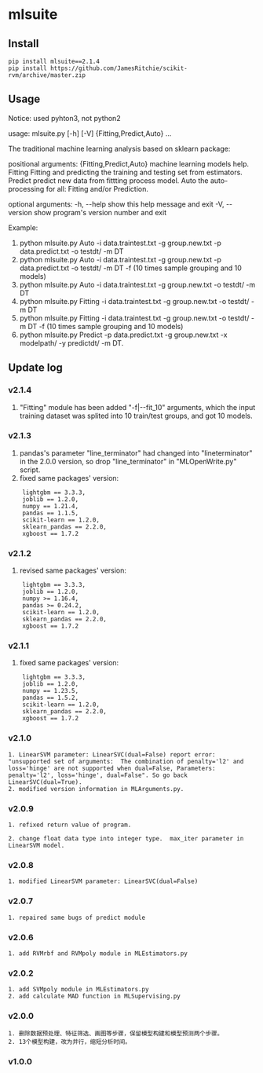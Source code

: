 # mlsuite

## Install

```
pip install mlsuite==2.1.4
pip install https://github.com/JamesRitchie/scikit-rvm/archive/master.zip
```

## Usage

Notice: used pyhton3, not python2

usage: mlsuite.py [-h] [-V] {Fitting,Predict,Auto} ...

The traditional machine learning analysis based on sklearn package:

positional arguments:
  {Fitting,Predict,Auto}
                        machine learning models help.
    Fitting             Fitting and predicting the training and testing set from estimators.
    Predict             predict new data from fittting process model.
    Auto                the auto-processing for all: Fitting and/or Prediction.

optional arguments:
  -h, --help            show this help message and exit
  -V, --version         show program's version number and exit

Example:

1. python mlsuite.py Auto    -i data.traintest.txt -g group.new.txt -p data.predict.txt -o testdt/ -m DT
2. python mlsuite.py Auto    -i data.traintest.txt -g group.new.txt -p data.predict.txt -o testdt/ -m DT -f (10 times sample grouping and 10 models)
3. python mlsuite.py Auto    -i data.traintest.txt -g group.new.txt -o testdt/ -m DT
4. python mlsuite.py Fitting -i data.traintest.txt -g group.new.txt -o testdt/ -m DT
5. python mlsuite.py Fitting -i data.traintest.txt -g group.new.txt -o testdt/ -m DT -f (10 times sample grouping and 10 models)
6. python mlsuite.py Predict -p data.predict.txt   -g group.new.txt -x modelpath/ -y predictdt/ -m DT.

## Update log
### v2.1.4
1. "Fitting" module has been added "-f|--fit_10" arguments, which the input training dataset was splited into 10 train/test groups, and got 10 models.

### v2.1.3
1. pandas's parameter "line_terminator" had changed into "lineterminator" in the 2.0.0 version, so drop "line_terminator" in "MLOpenWrite.py" script.
2. fixed same packages' version:
```
    lightgbm == 3.3.3,
    joblib == 1.2.0,
    numpy == 1.21.4,
    pandas == 1.1.5,
    scikit-learn == 1.2.0,
    sklearn_pandas == 2.2.0,
    xgboost == 1.7.2
```

### v2.1.2
1. revised same packages' version:
```
    lightgbm == 3.3.3,
    joblib == 1.2.0,
    numpy >= 1.16.4,
    pandas >= 0.24.2,
    scikit-learn == 1.2.0,
    sklearn_pandas == 2.2.0,
    xgboost == 1.7.2
```

### v2.1.1
 1. fixed same packages' version:
```
    lightgbm == 3.3.3,
    joblib == 1.2.0,
    numpy == 1.23.5,
    pandas == 1.5.2,
    scikit-learn == 1.2.0,
    sklearn_pandas == 2.2.0,
    xgboost == 1.7.2
```

### v2.1.0
    1. LinearSVM parameter: LinearSVC(dual=False) report error: "unsupported set of arguments:  The combination of penalty='l2' and loss='hinge' are not supported when dual=False, Parameters: penalty='l2', loss='hinge', dual=False". So go back LinearSVC(dual=True).
    2. modified version information in MLArguments.py.

### v2.0.9

    1. refixed return value of program.

    2. change float data type into integer type.  max_iter parameter in LinearSVM model.

### v2.0.8

    1. modified LinearSVM parameter: LinearSVC(dual=False)

### v2.0.7

    1. repaired same bugs of predict module

### v2.0.6

    1. add RVMrbf and RVMpoly module in MLEstimators.py

### v2.0.2

    1. add SVMpoly module in MLEstimators.py
    2. add calculate MAD function in MLSupervising.py

### v2.0.0

    1. 删除数据预处理、特征筛选、画图等步骤，保留模型构建和模型预测两个步骤。
    2. 13个模型构建，改为并行，缩短分析时间。

### v1.0.0
